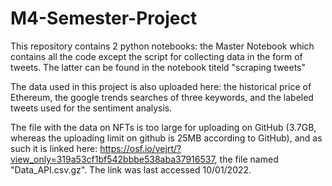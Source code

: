 # M4-Semester-Project


This repository contains 2 python notebooks: the Master Notebook which contains all the code except the script for collecting data in the form of tweets. The latter can be found in the notebook titeld "scraping tweets"

The data used in this project is also uploaded here: the historical price of Ethereum, the google trends searches of three keywords, and the labeled tweets used for the sentiment analysis. 

The file with the data on NFTs is too large for uploading on GitHub (3.7GB, whereas the uploading limit on github is 25MB according to GitHub), and as such it is linked here: https://osf.io/vejrt/?view_only=319a53cf1bf542bbbe538aba37916537, the file named "Data_API.csv.gz". The link was last accessed 10/01/2022. 

